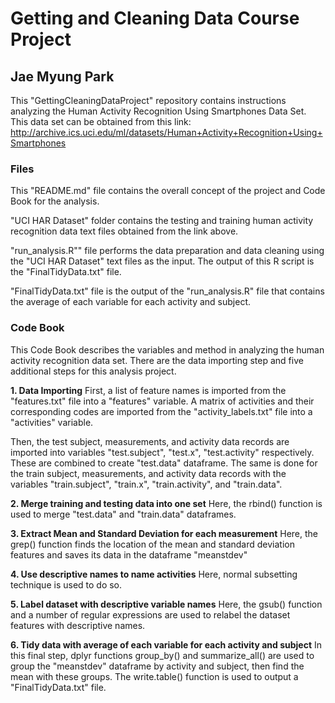 # Getting and Cleaning Data Course Project
## Jae Myung Park

This "GettingCleaningDataProject" repository contains instructions analyzing the Human Activity Recognition Using Smartphones Data Set. This data set can be obtained from this link: http://archive.ics.uci.edu/ml/datasets/Human+Activity+Recognition+Using+Smartphones

### Files
This "README.md" file contains the overall concept of the project and Code Book for the analysis.

"UCI HAR Dataset" folder contains the testing and training human activity recognition data text files obtained from the link above.

"run_analysis.R"" file performs the data preparation and data cleaning using the "UCI HAR Dataset" text files as the input. The output of this R script is the "FinalTidyData.txt" file.

"FinalTidyData.txt" file is the output of the "run_analysis.R" file that contains the average of each variable for each activity and subject.

### Code Book
This Code Book describes the variables and method in analyzing the human activity recognition data set. There are the data importing step and five additional steps for this analysis project.

**1. Data Importing** First, a list of feature names is imported from the "features.txt" file into a "features" variable. A matrix of activities and their corresponding codes are imported from the "activity_labels.txt" file into a "activities" variable. 

Then, the test subject, measurements, and activity data records are imported into variables "test.subject", "test.x", "test.activity" respectively. These are combined to create "test.data" dataframe. The same is done for the train subject, measurements, and activity data records with the variables "train.subject", "train.x", "train.activity", and "train.data". 

**2. Merge training and testing data into one set** Here, the rbind() function is used to merge "test.data" and "train.data" dataframes.

**3. Extract Mean and Standard Deviation for each measurement** Here, the grep() function finds the location of the mean and standard deviation features and saves its data in the dataframe "meanstdev"

**4. Use descriptive names to name activities** Here, normal subsetting technique is used to do so.

**5. Label dataset with descriptive variable names** Here, the gsub() function and a number of regular expressions are used to relabel the dataset features with descriptive names.

**6. Tidy data with average of each variable for each activity and subject** In this final step, dplyr functions group_by() and summarize_all() are used to group the "meanstdev" dataframe by activity and subject, then find the mean with these groups. The write.table() function is used to output a "FinalTidyData.txt" file.